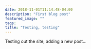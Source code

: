 ```yaml
---
date: 2018-11-01T11:14:48-04:00
description: "First blog post"
featured_image: ""
tags:
title: "Testing, testing"
---
```


Testing out the site, adding a new post...
